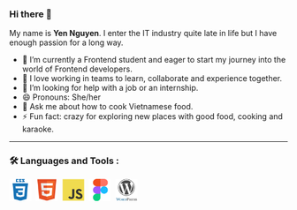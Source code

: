 ### Hi there 👋
My name is **Yen Nguyen**. I enter the IT industry quite late in life but I have enough passion for a long way.
- 🌱 I’m currently a Frontend student and eager to start my journey into the world of Frontend developers. 
- 👯 I love working in teams to learn, collaborate and experience together.
- 🤔 I’m looking for help with a job or an internship.
- 😄 Pronouns: She/her
- 💬 Ask me about how to cook Vietnamese food.
- ⚡ Fun fact: crazy for exploring new places with good food, cooking and karaoke.

---

### :hammer_and_wrench: Languages and Tools :
<div>
  <img src="https://github.com/devicons/devicon/blob/master/icons/css3/css3-plain-wordmark.svg"  title="CSS3" alt="CSS" width="40" height="40"/>&nbsp;
  <img src="https://github.com/devicons/devicon/blob/master/icons/html5/html5-original.svg" title="HTML5" alt="HTML" width="40" height="40"/>&nbsp;
  <img src="https://github.com/devicons/devicon/blob/master/icons/javascript/javascript-original.svg" title="JavaScript" alt="JavaScript" width="40" height="40"/>&nbsp;
  <img src="https://github.com/devicons/devicon/blob/master/icons/figma/figma-original.svg" title="Figma" alt="Figma" width="40" height="40"/>&nbsp;
  <img src="https://github.com/devicons/devicon/blob/master/icons/wordpress/wordpress-original.svg" title="Wordpress" alt="Worpress" width="40" height="40"/>&nbsp;
</div>
<!-- - 🔭 I’m currently working on 
- 🌱 I’m currently learning ...
- 👯 I’m looking to collaborate on ...
- 🤔 I’m looking for help with ...
- 💬 Ask me about ...
- 📫 How to reach me: ... -->
